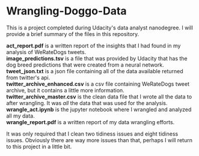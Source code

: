 # Wrangling-Doggo-Data
This is a project completed during Udacity's data analyst nanodegree. I will provide a brief summary of the files in this repository. 

__act_report.pdf__ is a written report of the insights that I had found in my analysis of WeRateDogs tweets.  
__image_predictions.tsv__ is a file that was provided by Udacity that has the dog breed predictions that were created from a neural network.  
__tweet_json.txt__ is a json file containing all of the data available returned from twitter's api.   
__twitter_archive_enhanced.csv__ is a csv file containing WeRateDogs tweet archive, but it contains a little more information.  
__twitter_archive_master.csv__ is the clean data file that I wrote all the data to after wrangling. It was  _all_ the data that was used for the analysis.  
__wrangle_act.ipynb__ is the jupyter notebook where I wrangled and analyzed all my data.   
__wrangle_report.pdf__ is a written report of my data wrangling efforts.  

It was only required that I clean two tidiness issues and eight tidiness issues. Obviously there are way more issues than that, perhaps I will return to this project in a little bit. 
